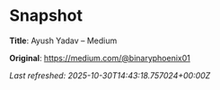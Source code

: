 # Snapshot

**Title**: Ayush Yadav – Medium

**Original**: <https://medium.com/@binaryphoenix01>

_Last refreshed: 2025-10-30T14:43:18.757024+00:00Z_
